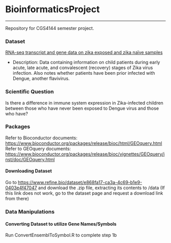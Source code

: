 # BioinformaticsProject
---
Repository for CGS4144 semester project.

### Dataset
[RNA-seq transcript and gene data on zika exposed and zika naïve samples](https://www.refine.bio/experiments/SRP192714/rna-seq-transcript-and-gene-data-on-zika-exposed-and-zika-naive-samples?ref=search)
- Description: Data containing information on child patients during early acute, late acute, and convalescent (recovery) stages of Zika virus infection. Also notes whether patients have been prior infected with Dengue, another flavivirus.
### Scientific Question
Is there a difference in immune system expression in Zika-infected children between those who have never been exposed to Dengue virus and those who have?
### Packages
Refer to Bioconductor documents:
https://www.bioconductor.org/packages/release/bioc/html/GEOquery.html
Refer to GEOquery documents:
https://www.bioconductor.org/packages/release/bioc/vignettes/GEOquery/inst/doc/GEOquery.html

#### Downloading Dataset
Go to https://www.refine.bio/dataset/e868fa17-ca3a-4c69-b1e9-0403e4f47047 and download the .zip file, extracting its contents to /data (If this link does not work, go to the dataset page and request a download link from there)

### Data Manipulations
#### Converting Dataset to utilize Gene Names/Symbols

Run ConvertEnsemblToSymbol.R to complete step 1b
